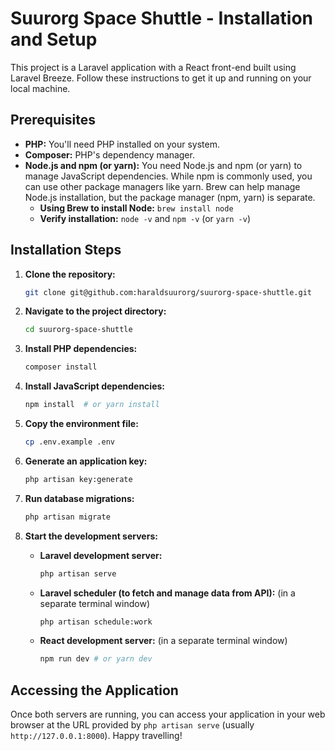 # Suurorg Space Shuttle - Installation and Setup

This project is a Laravel application with a React front-end built using Laravel Breeze.  Follow these instructions to get it up and running on your local machine.

## Prerequisites

* **PHP:** You'll need PHP installed on your system. 
* **Composer:**  PHP's dependency manager.
* **Node.js and npm (or yarn):** You need Node.js and npm (or yarn) to manage JavaScript dependencies.  While npm is commonly used, you can use other package managers like yarn. Brew can help manage Node.js installation, but the package manager (npm, yarn) is separate.
    * **Using Brew to install Node:** `brew install node`
    * **Verify installation:** `node -v` and `npm -v` (or `yarn -v`)


## Installation Steps

1. **Clone the repository:**

   ```bash
   git clone git@github.com:haraldsuurorg/suurorg-space-shuttle.git
   ```

2. **Navigate to the project directory:**

   ```bash
   cd suurorg-space-shuttle
   ```

3. **Install PHP dependencies:**

   ```bash
   composer install
   ```

4. **Install JavaScript dependencies:**

   ```bash
   npm install  # or yarn install
   ```

5. **Copy the environment file:**

   ```bash
   cp .env.example .env
   ```

6. **Generate an application key:**

   ```bash
   php artisan key:generate
   ```


7. **Run database migrations:**

   ```bash
   php artisan migrate
   ```


8. **Start the development servers:**

   * **Laravel development server:**
     ```bash
     php artisan serve
     ```

   * **Laravel scheduler (to fetch and manage data from API):**  (in a separate terminal window)
     ```bash
     php artisan schedule:work
     ```
     
   * **React development server:**  (in a separate terminal window)
     ```bash
     npm run dev # or yarn dev
     ```


## Accessing the Application

Once both servers are running, you can access your application in your web browser at the URL provided by `php artisan serve` (usually `http://127.0.0.1:8000`). 
Happy travelling!
